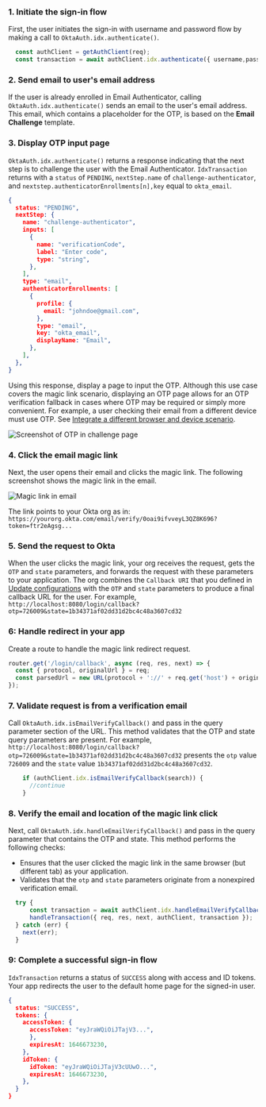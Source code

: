 ### 1. Initiate the sign-in flow

First, the user initiates the sign-in with username and password flow by making a call to `OktaAuth.idx.authenticate()`.

```javascript
  const authClient = getAuthClient(req);
  const transaction = await authClient.idx.authenticate({ username,password});
```

### 2. Send email to user's email address

If the user is already enrolled in Email Authenticator, calling `OktaAuth.idx.authenticate()` sends an email to the user's email address. This email, which contains a placeholder for the OTP, is based on the **Email Challenge** template.

### 3. Display OTP input page

`OktaAuth.idx.authenticate()` returns a response indicating that the next step is to challenge the user with the Email Authenticator. `IdxTransaction` returns with a `status` of `PENDING`, `nextStep.name` of `challenge-authenticator`, and `nextstep.authenticatorEnrollments[n],key` equal to `okta_email`.

```json
{
  status: "PENDING",
  nextStep: {
    name: "challenge-authenticator",
    inputs: [
      {
        name: "verificationCode",
        label: "Enter code",
        type: "string",
      },
    ],
    type: "email",
    authenticatorEnrollments: [
      {
        profile: {
          email: "johndoe@gmail.com",
        },
        type: "email",
        key: "okta_email",
        displayName: "Email",
      },
    ],
  },
}
```

Using this response, display a page to input the OTP. Although this use case covers the magic link scenario, displaying an OTP page allows for an OTP verification fallback in cases where OTP may be required or simply more convenient. For example, a user checking their email from a different device must use OTP. See [Integrate a different browser and device scenario](#integrate-different-browser-and-device-scenario).

<div class="common-image-format">

![Screenshot of OTP in challenge page](/img/authenticators/authenticators-email-challenge-auth.png)

</div>

### 4. Click the email magic link

Next, the user opens their email and clicks the magic link. The following screenshot shows the magic link in the email.

<div class="common-image-format">

![Magic link in email](/img/authenticators/authenticators-email-challenge-magic-link-in-email.png)

</div>

The link points to your Okta org as in: `https://yourorg.okta.com/email/verify/0oai9ifvveyL3QZ8K696?token=ftr2eAgsg...`

### 5. Send the request to Okta

When the user clicks the magic link, your org receives the request, gets the `OTP` and `state` parameters, and forwards the request with these parameters to your application. The org combines the `Callback URI` that you defined in [Update configurations](#update-configurations) with the `OTP` and `state` parameters to produce a final callback URL for the user. For example, `http://localhost:8080/login/callback?otp=726009&state=1b34371af02dd31d2bc4c48a3607cd32`

### 6: Handle redirect in your app

Create a route to handle the magic link redirect request.

```javascript
router.get('/login/callback', async (req, res, next) => {
  const { protocol, originalUrl } = req;
  const parsedUrl = new URL(protocol + '://' + req.get('host') + originalUrl);
});

```

### 7. Validate request is from a verification email

Call `OktaAuth.idx.isEmailVerifyCallback()` and pass in the query parameter section of the URL. This method validates that the OTP and state query parameters are present. For example, `http://localhost:8080/login/callback?otp=726009&state=1b34371af02dd31d2bc4c48a3607cd32` presents the `otp` value `726009` and the `state` value `1b34371af02dd31d2bc4c48a3607cd32`.

```javascript
    if (authClient.idx.isEmailVerifyCallback(search)) {
      //continue
    }
```

### 8. Verify the email and location of the magic link click

Next, call `OktaAuth.idx.handleEmailVerifyCallback()` and pass in the query parameter that contains the OTP and state. This method performs the following checks:

* Ensures that the user clicked the magic link in the same browser (but different tab) as your application.
* Validates that the `otp` and `state` parameters originate from a nonexpired verification email.


```javascript
  try {
      const transaction = await authClient.idx.handleEmailVerifyCallback(search);
      handleTransaction({ req, res, next, authClient, transaction });
  } catch (err) {
    next(err);
  }

```

### 9: Complete a successful sign-in flow

`IdxTransaction` returns a status of `SUCCESS` along with access and ID tokens. Your app redirects the user to the default home page for the signed-in user.

```json
{
  status: "SUCCESS",
  tokens: {
    accessToken: {
      accessToken: "eyJraWQiOiJTajV3...",
      },
      expiresAt: 1646673230,
    },
    idToken: {
      idToken: "eyJraWQiOiJTajV3cUUwO...",
      expiresAt: 1646673230,
    },
  }
}

```
